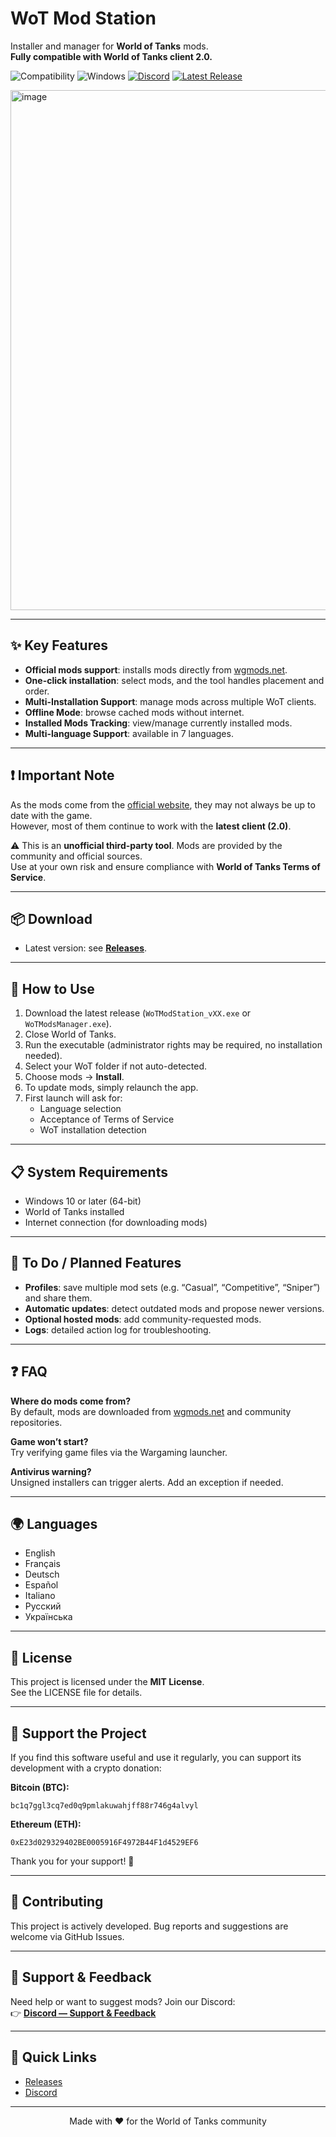 # WoT Mod Station

Installer and manager for **World of Tanks** mods.  
**Fully compatible with World of Tanks client 2.0.**

![Compatibility](https://img.shields.io/badge/World_of_Tanks-2.0_compatible-green) 
![Windows](https://img.shields.io/badge/OS-Windows-blue) 
[![Discord](https://img.shields.io/badge/Discord-Join-5865F2)](https://discord.gg/YyVUvAJnUc) 
[![Latest Release](https://img.shields.io/github/v/release/BabasGames/wot-mod-station)](https://github.com/BabasGames/wot-mod-station/releases/latest)

<img width="1200" height="832" alt="image" src="https://github.com/user-attachments/assets/f6111e2c-d6af-4bdf-8400-7888d8daa2ae" />

---

## ✨ Key Features

- **Official mods support**: installs mods directly from [wgmods.net](https://wgmods.net).
- **One-click installation**: select mods, and the tool handles placement and order.
- **Multi-Installation Support**: manage mods across multiple WoT clients.
- **Offline Mode**: browse cached mods without internet.
- **Installed Mods Tracking**: view/manage currently installed mods.
- **Multi-language Support**: available in 7 languages.

---

## ❗ Important Note

As the mods come from the [official website](https://wgmods.net), they may not always be up to date with the game.  
However, most of them continue to work with the **latest client (2.0)**.  

⚠️ This is an **unofficial third-party tool**. Mods are provided by the community and official sources.  
Use at your own risk and ensure compliance with **World of Tanks Terms of Service**.

---

## 📦 Download

- Latest version: see [**Releases**](https://github.com/BabasGames/wot-mod-station/releases/latest).

---

## 🚀 How to Use

1. Download the latest release (`WoTModStation_vXX.exe` or `WoTModsManager.exe`).  
2. Close World of Tanks.  
3. Run the executable (administrator rights may be required, no installation needed).  
4. Select your WoT folder if not auto-detected.  
5. Choose mods → **Install**.  
6. To update mods, simply relaunch the app.  
7. First launch will ask for:
   - Language selection  
   - Acceptance of Terms of Service  
   - WoT installation detection  

---

## 📋 System Requirements

- Windows 10 or later (64-bit)  
- World of Tanks installed  
- Internet connection (for downloading mods)  

---

## 📝 To Do / Planned Features

- **Profiles**: save multiple mod sets (e.g. “Casual”, “Competitive”, “Sniper”) and share them.  
- **Automatic updates**: detect outdated mods and propose newer versions.  
- **Optional hosted mods**: add community-requested mods.  
- **Logs**: detailed action log for troubleshooting.  

---

## ❓ FAQ

**Where do mods come from?**  
By default, mods are downloaded from [wgmods.net](https://wgmods.net) and community repositories.  

**Game won’t start?**  
Try verifying game files via the Wargaming launcher.  

**Antivirus warning?**  
Unsigned installers can trigger alerts. Add an exception if needed.  

---

## 🌍 Languages

- English  
- Français  
- Deutsch  
- Español  
- Italiano  
- Русский  
- Українська  

---

## 📝 License

This project is licensed under the **MIT License**.  
See the LICENSE file for details.  

---

## 💝 Support the Project

If you find this software useful and use it regularly, you can support its development with a crypto donation:

**Bitcoin (BTC):**
```
bc1q7ggl3cq7ed0q9pmlakuwahjff88r746g4alvyl
```

**Ethereum (ETH):**
```
0xE23d029329402BE0005916F4972B44F1d4529EF6
```

Thank you for your support! 🙏

---

## 🤝 Contributing

This project is actively developed. Bug reports and suggestions are welcome via GitHub Issues.  

---

## 🤝 Support & Feedback

Need help or want to suggest mods? Join our Discord:  
👉 [**Discord — Support & Feedback**](https://discord.gg/YyVUvAJnUc)

---

## 🔗 Quick Links

- [Releases](https://github.com/BabasGames/wot-mod-station/releases/latest)  
- [Discord](https://discord.gg/YyVUvAJnUc)  

---

<p align="center">Made with ❤️ for the World of Tanks community</p>
